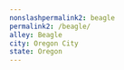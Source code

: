 ```yaml
---
﻿nonslashpermalink2: beagle
permalink2: /beagle/
alley: Beagle
city: Oregon City
state: Oregon
---
```


